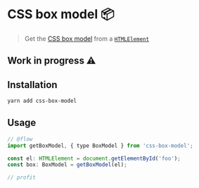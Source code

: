 # CSS box model 📦

> Get the [CSS box model](https://developer.mozilla.org/en-US/docs/Web/CSS/CSS_Box_Model/Introduction_to_the_CSS_box_model) from a [`HTMLElement`](https://developer.mozilla.org/en-US/docs/Web/API/HTMLElement)

## Work in progress ⚠️

## Installation

```bash
yarn add css-box-model
```

## Usage

```js
// @flow
import getBoxModel, { type BoxModel } from 'css-box-model';

const el: HTMLElement = document.getElementById('foo');
const box: BoxModel = getBoxModel(el);

// profit
```
